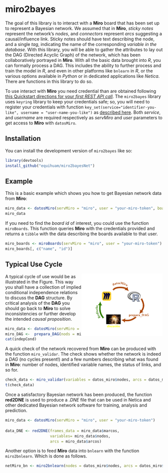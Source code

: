 
# miro2bayes

<!-- badges: start -->
<!-- badges: end -->

The goal of this library is to interact with a **Miro** board that has
been set up to represent a Bayesian network. We assumed that in
**Miro**, *sticky notes* represent the network’s *nodes*, and
*connectors* represent *arcs* suggesting a causal/influence link. Sticky
notes should have text describing the node, and a single *tag*,
indicating the name of the corresponding *variable in the database*.
With this library, you will be able to gather the attributes to lay out
the DAG (Directed Acyclic Graph) of the network, which has been
collaboratively portrayed in **Miro**. With all the basic data brought
into *R*, you can formally process a DAG. This includes the ability to
further process and train the model in *R*, and even in other platforms
like `bnlearn` in *R*, or the various options available in *Python* or
in dedicated applications like *Netica*. There are functions in this
library to do so.

To use interact with **Miro** you need credential than are obtained
following [this Quickstart directions for your *first REST API
call*](https://developers.miro.com/docs/rest-api-build-your-first-hello-world-app?utm_source=your_apps).
The `miro2bayes` library uses `keyring` library to keep your credentials
safe; so, you will need to register your credentials with function
`key_set(service="identifier-you-like", username = "user-name-you-like")`
as [described here](https://rdrr.io/cran/keyring/man/key_get.html). Both
*service*, and *username* are required respectively as *servMiro* and
*user* parameters to get access to **Miro** with `datosMiro`.

## Installation

You can install the development version of `miro2bayes` like so:

``` r
library(devtools)
install_github("equihuam/miro2bayesNet")
```

## Example

This is a basic example which shows you how to get Bayesian network data
from **Miro**:

``` r
miro_data <- datosMiro(servMiro = "miro", user = "your-miro-token", boad_id = "your-board-id")
miro_data
```

If you need to find the *board id* of interest, you could use the
function `miroBoards`. This function queries **Miro** with the
credentials provided and returns a `tibble` with the data describing the
boards available to that user.

``` r
miro_boards <- miroBoards(servMiro = "miro", user = "your-miro-token")
miro_boards[, c("name", "id")]
```

## Typical Use Cycle

<img align="right" height="200px" src="figures/use cycle.png">

A typical cycle of use would be as illustrated in the Figure. This way
you shall have a collection of implied conditional independence
relations to discuss the **DAG** structure. By critical analysis of the
**DAG** you should go back to **Miro** to solve inconsistencies or
further develop the intended *causal proposition*.

``` r
miro_data <- datosMiro(servMiro = "miro", user = "your-miro-token")
miro_DAG <-  prepara_DAG(nods = miro_data$nodos, arcs = miro_data$arcos)
cat(indepCond)
```

A quick check of the network recovered from **Miro** can be produced
with the function `miro_validar`. The check shows whether the network is
indeed a *DAG* (no cycles present!) and a few numbers describing what
was found in **Miro**: number of nodes, identified variable names, the
status of links, and so for.

``` r
check_data <- miro_validar(variables = datos_miro$nodes, arcs = datos_miro$arcs))
t(check_data)
```

Once a satisfactory Bayesian network has been produced, the function
**red2DNE** is used to produce a *.DNE* file that can be used in Netica
and other dedicated Bayesian network software for training, analysis and
prediction.

``` r
miro_data <- datosMiro(servMiro = "miro", user = "your-miro-token")

data_DNE <- red2DNE(frames_data = miro_data$marcos, 
                    variables= miro_data$nodos, 
                    arcs = miro_data$arcos)
```

Another option is to feed **Miro** data into `bnlearn` with the function
`miro2bnlearn`. Which is done as follows.

``` r
netMiro_bn <- miro2bnlearn(nodes = datos_miro$nodes, arcs = datos_miro$arcs)
```
